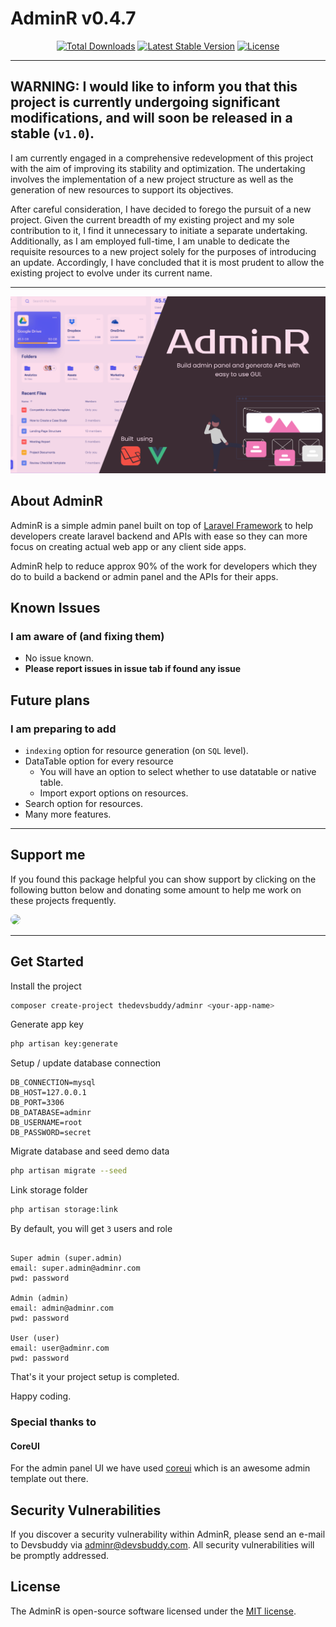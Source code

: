 # AdminR v0.4.7

<p align="center">
<a href="https://packagist.org/packages/thedevsbuddy/adminr"><img src="https://img.shields.io/packagist/dt/thedevsbuddy/adminr" alt="Total Downloads"></a>
<a href="https://packagist.org/packages/thedevsbuddy/adminr"><img src="https://img.shields.io/packagist/v/thedevsbuddy/adminr" alt="Latest Stable Version"></a>
<a href="https://packagist.org/packages/thedevsbuddy/adminr"><img src="https://img.shields.io/packagist/l/thedevsbuddy/adminr" alt="License"></a>
</p>

---

## WARNING: I would like to inform you that this project is currently undergoing significant modifications, and will soon be released in a stable (`v1.0`).

I am currently engaged in a comprehensive redevelopment of this project with the aim of improving its stability and optimization. The undertaking involves the implementation of a new project structure as well as the generation of new resources to support its objectives.

After careful consideration, I have decided to forego the pursuit of a new project. Given the current breadth of my existing project and my sole contribution to it, I find it unnecessary to initiate a separate undertaking. Additionally, as I am employed full-time, I am unable to dedicate the requisite resources to a new project solely for the purposes of introducing an update. Accordingly, I have concluded that it is most prudent to allow the existing project to evolve under its current name.

---

![AdminR](./public/screenshots/AdminR.svg)

## About AdminR

AdminR is a simple admin panel built on top of [Laravel Framework](https://laravel.com) to help developers create laravel backend and APIs with ease so they can more focus on creating actual web app or any client side apps.

AdminR help to reduce approx 90% of the work for developers which they do to build a backend or admin panel and the APIs for their apps.

## Known Issues

### I am aware of (and fixing them)

-   No issue known.
-   **Please report issues in issue tab if found any issue**

## Future plans

### I am preparing to add

-   `indexing` option for resource generation (on `SQL` level).
-   DataTable option for every resource
    -   You will have an option to select whether to use datatable or native table.
    -   Import export options on resources.
-   Search option for resources.
-   Many more features.

---

## Support me

If you found this package helpful you can show support by clicking on the following button below and donating some amount to help me work on these projects frequently.

<a href="https://www.buymeacoffee.com/iamspydey" target="_blank">
    <img src="https://www.buymeacoffee.com/assets/img/guidelines/download-assets-2.svg" style="height: 45px; border-radius: 12px"/>
</a>

---

## Get Started

Install the project

```bash
composer create-project thedevsbuddy/adminr <your-app-name>
```

Generate app key

```bash
php artisan key:generate
```

Setup / update database connection

```env
DB_CONNECTION=mysql
DB_HOST=127.0.0.1
DB_PORT=3306
DB_DATABASE=adminr
DB_USERNAME=root
DB_PASSWORD=secret
```

Migrate database and seed demo data

```bash
php artisan migrate --seed
```

Link storage folder

```bash
php artisan storage:link
```

By default, you will get `3` users and role

```text

Super admin (super.admin)
email: super.admin@adminr.com
pwd: password

Admin (admin)
email: admin@adminr.com
pwd: password

User (user)
email: user@adminr.com
pwd: password
```

That's it your project setup is completed.

Happy coding.

### Special thanks to

#### CoreUI

For the admin panel UI we have used [coreui](https://coreui.io) which is an awesome admin template out there.

## Security Vulnerabilities

If you discover a security vulnerability within AdminR, please send an e-mail to Devsbuddy via [adminr@devsbuddy.com](mailto:adminr@devsbuddy.com). All security vulnerabilities will be promptly addressed.

## License

The AdminR is open-source software licensed under the [MIT license](https://opensource.org/licenses/MIT).
